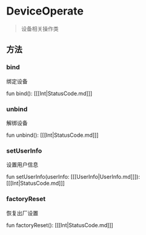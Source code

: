 <show-structure depth="2"/>

# DeviceOperate

> 设备相关操作类

## 方法

### bind

绑定设备

<code-block lang="Kotlin">
    fun bind(): [[[Int|StatusCode.md]]]
</code-block>

### unbind

解绑设备

<code-block lang="Kotlin">
    fun unbind(): [[[Int|StatusCode.md]]]
</code-block>

### setUserInfo

设置用户信息

<code-block lang="Kotlin">
    fun setUserInfo(userInfo: [[[UserInfo|UserInfo.md]]]): [[[Int|StatusCode.md]]]
</code-block>

### factoryReset

恢复出厂设置

<code-block lang="Kotlin">
    fun factoryReset(): [[[Int|StatusCode.md]]]
</code-block>